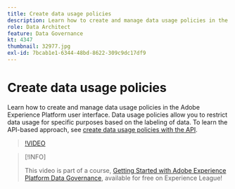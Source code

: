```yaml
---
title: Create data usage policies
description: Learn how to create and manage data usage policies in the Adobe Experience Platform user interface. Data usage policies allow you to restrict data usage for specific purposes based on the labeling of data. 
role: Data Architect
feature: Data Governance
kt: 4347
thumbnail: 32977.jpg
exl-id: 7bcab1e1-6344-48bd-8622-309c9dc17df9
---
```

# Create data usage policies

Learn how to create and manage data usage policies in the Adobe Experience Platform user interface. Data usage policies allow you to restrict data usage for specific purposes based on the labeling of data. To learn the API-based approach, see [create data usage policies with the API](https://experienceleague.adobe.com/docs/experience-platform/data-governance/policies/create.html).

>[!VIDEO](https://video.tv.adobe.com/v/32977?quality=12&learn=on)

>[!INFO]
>
> This video is part of a course, [Getting Started with Adobe Experience Platform Data Governance](https://experienceleague.adobe.com/?recommended=ExperiencePlatform-D-1-2021.1.dgov.gs), available for free on Experience League!
